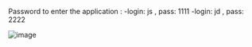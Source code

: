Password to enter the application :
-login: js , pass: 1111
-login: jd , pass: 2222

![image](https://user-images.githubusercontent.com/107879647/182801968-c7916922-aa5b-4825-9e81-0b99b12a76c3.png)
